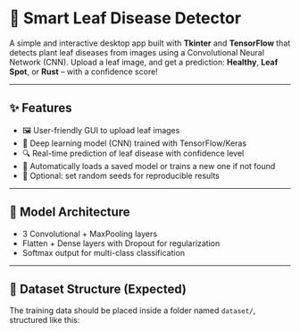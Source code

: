 # 🌿 Smart Leaf Disease Detector

A simple and interactive desktop app built with **Tkinter** and **TensorFlow** that detects plant leaf diseases from images using a Convolutional Neural Network (CNN). Upload a leaf image, and get a prediction: **Healthy**, **Leaf Spot**, or **Rust** – with a confidence score!

---

## ✨ Features

- 🖼️ User-friendly GUI to upload leaf images  
- 🧠 Deep learning model (CNN) trained with TensorFlow/Keras  
- 🔍 Real-time prediction of leaf disease with confidence level  
- 💾 Automatically loads a saved model or trains a new one if not found  
- 🔁 Optional: set random seeds for reproducible results  

---

## 🧠 Model Architecture

- 3 Convolutional + MaxPooling layers  
- Flatten + Dense layers with Dropout for regularization  
- Softmax output for multi-class classification  

---

## 📁 Dataset Structure (Expected)

The training data should be placed inside a folder named `dataset/`, structured like this:


